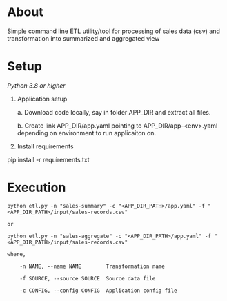 # About
Simple command line ETL utility/tool for processing of sales data (csv) and transformation into summarized and aggregated view


# Setup

_Python 3.8 or higher_

1. Application setup
    
    a.  Download code locally, say in folder APP_DIR and extract all files.
    
    b.  Create link APP_DIR/app.yaml pointing to APP_DIR/app-\<env\>.yaml depending on environment to run applicaiton on.

2. Install requirements

  pip install -r requirements.txt

# Execution
    
    python etl.py -n "sales-summary" -c "<APP_DIR_PATH>/app.yaml" -f "<APP_DIR_PATH>/input/sales-records.csv"
    
    or
    
    python etl.py -n "sales-aggregate" -c "<APP_DIR_PATH>/app.yaml" -f "<APP_DIR_PATH>/input/sales-records.csv"
    
    where,
    
        -n NAME, --name NAME        Transformation name

        -f SOURCE, --source SOURCE  Source data file

        -c CONFIG, --config CONFIG  Application config file
